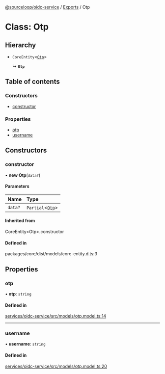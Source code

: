 [@sourceloop/oidc-service](../README.md) / [Exports](../modules.md) / Otp

# Class: Otp

## Hierarchy

- `CoreEntity`<[`Otp`](Otp.md)\>

  ↳ **`Otp`**

## Table of contents

### Constructors

- [constructor](Otp.md#constructor)

### Properties

- [otp](Otp.md#otp)
- [username](Otp.md#username)

## Constructors

### constructor

• **new Otp**(`data?`)

#### Parameters

| Name | Type |
| :------ | :------ |
| `data?` | `Partial`<[`Otp`](Otp.md)\> |

#### Inherited from

CoreEntity<Otp\>.constructor

#### Defined in

packages/core/dist/models/core-entity.d.ts:3

## Properties

### otp

• **otp**: `string`

#### Defined in

[services/oidc-service/src/models/otp.model.ts:14](https://github.com/sourcefuse/loopback4-microservice-catalog/blob/93a7f917/services/oidc-service/src/models/otp.model.ts#L14)

___

### username

• **username**: `string`

#### Defined in

[services/oidc-service/src/models/otp.model.ts:20](https://github.com/sourcefuse/loopback4-microservice-catalog/blob/93a7f917/services/oidc-service/src/models/otp.model.ts#L20)
